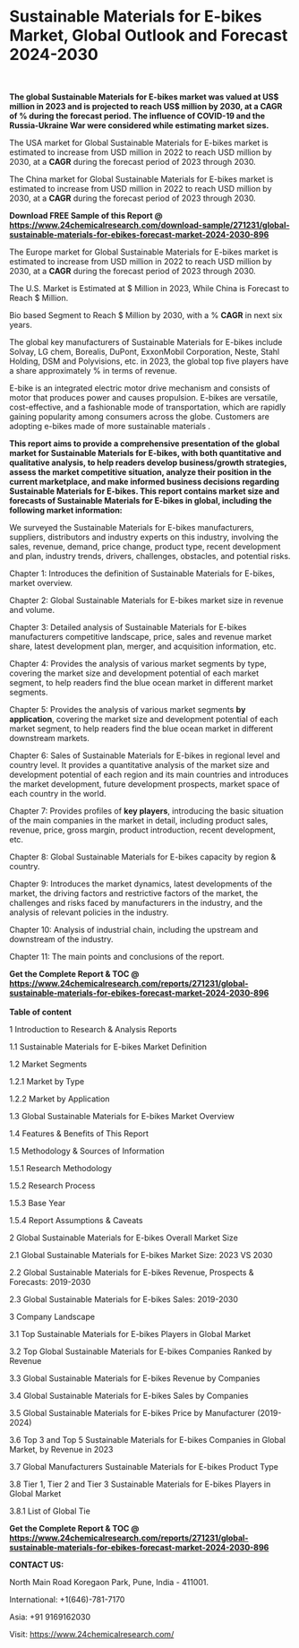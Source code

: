 <h1>Sustainable Materials for E-bikes Market, Global Outlook and Forecast 2024-2030</h1><br/><p><strong>The global Sustainable Materials for E-bikes market was valued at US$ million in 2023 and is projected to reach US$ million by 2030, at a <strong>CAGR</strong> of % during the forecast period. The influence of COVID-19 and the Russia-Ukraine War were considered while estimating market sizes.</strong></p><p>The USA market for Global Sustainable Materials for E-bikes market is estimated to increase from USD million in 2022 to reach USD million by 2030, at a <strong>CAGR</strong> during the forecast period of 2023 through 2030.</p><p>The China market for Global Sustainable Materials for E-bikes market is estimated to increase from USD million in 2022 to reach USD million by 2030, at a <strong>CAGR</strong> during the forecast period of 2023 through 2030.</p><div><b>Download FREE Sample of this Report @ <a href="https://www.24chemicalresearch.com/download-sample/271231/global-sustainable-materials-for-ebikes-forecast-market-2024-2030-896">https://www.24chemicalresearch.com/download-sample/271231/global-sustainable-materials-for-ebikes-forecast-market-2024-2030-896</a></b></div><p>The Europe market for Global Sustainable Materials for E-bikes market is estimated to increase from USD million in 2022 to reach USD million by 2030, at a <strong>CAGR</strong> during the forecast period of 2023 through 2030.</p><p>The U.S. Market is Estimated at $ Million in 2023, While China is Forecast to Reach $ Million.</p><p>Bio based Segment to Reach $ Million by 2030, with a % <strong>CAGR</strong> in next six years.</p><p>The global key manufacturers of Sustainable Materials for E-bikes include Solvay, LG chem, Borealis, DuPont, ExxonMobil Corporation, Neste, Stahl Holding, DSM and Polyvisions, etc. in 2023, the global top five players have a share approximately % in terms of revenue.</p><p>E-bike is an integrated electric motor drive mechanism and consists of motor that produces power and causes propulsion. E-bikes are versatile, cost-effective, and a fashionable mode of transportation, which are rapidly gaining popularity among consumers across the globe. Customers are adopting e-bikes made of more sustainable materials .</p><p><strong>This report aims to provide a comprehensive presentation of the global market for Sustainable Materials for E-bikes, with both quantitative and qualitative analysis, to help readers develop business/growth strategies, assess the market competitive situation, analyze their position in the current marketplace, and make informed business decisions regarding Sustainable Materials for E-bikes. This report contains market size and forecasts of Sustainable Materials for E-bikes in global, including the following market information:</strong></p><p>We surveyed the Sustainable Materials for E-bikes manufacturers, suppliers, distributors and industry experts on this industry, involving the sales, revenue, demand, price change, product type, recent development and plan, industry trends, drivers, challenges, obstacles, and potential risks.</p><p>Chapter 1: Introduces the definition of Sustainable Materials for E-bikes, market overview.</p><p>Chapter 2: Global Sustainable Materials for E-bikes market size in revenue and volume.</p><p>Chapter 3: Detailed analysis of Sustainable Materials for E-bikes manufacturers competitive landscape, price, sales and revenue market share, latest development plan, merger, and acquisition information, etc.</p><p>Chapter 4: Provides the analysis of various market segments by type, covering the market size and development potential of each market segment, to help readers find the blue ocean market in different market segments.</p><p>Chapter 5: Provides the analysis of various market segments <strong>by application</strong>, covering the market size and development potential of each market segment, to help readers find the blue ocean market in different downstream markets.</p><p>Chapter 6: Sales of Sustainable Materials for E-bikes in regional level and country level. It provides a quantitative analysis of the market size and development potential of each region and its main countries and introduces the market development, future development prospects, market space of each country in the world.</p><p>Chapter 7: Provides profiles of <strong>key players</strong>, introducing the basic situation of the main companies in the market in detail, including product sales, revenue, price, gross margin, product introduction, recent development, etc.</p><p>Chapter 8: Global Sustainable Materials for E-bikes capacity by region & country.</p><p>Chapter 9: Introduces the market dynamics, latest developments of the market, the driving factors and restrictive factors of the market, the challenges and risks faced by manufacturers in the industry, and the analysis of relevant policies in the industry.</p><p>Chapter 10: Analysis of industrial chain, including the upstream and downstream of the industry.</p><p>Chapter 11: The main points and conclusions of the report.</p><div><b>Get the Complete Report & TOC @ <a href="https://www.24chemicalresearch.com/reports/271231/global-sustainable-materials-for-ebikes-forecast-market-2024-2030-896">https://www.24chemicalresearch.com/reports/271231/global-sustainable-materials-for-ebikes-forecast-market-2024-2030-896</a></b></div><br><b>Table of content</b><p>1 Introduction to Research & Analysis Reports<br />
 
  1.1 Sustainable Materials for E-bikes Market Definition<br />
 
  1.2 Market Segments<br />
 
  1.2.1 Market by Type<br />
 
  1.2.2 Market by Application<br />
 
  1.3 Global Sustainable Materials for E-bikes Market Overview<br />
 
  1.4 Features & Benefits of This Report<br />
 
  1.5 Methodology & Sources of Information<br />
 
  1.5.1 Research Methodology<br />
 
  1.5.2 Research Process<br />
 
  1.5.3 Base Year<br />
 
  1.5.4 Report Assumptions & Caveats<br />
 
 2 Global Sustainable Materials for E-bikes Overall Market Size<br />
 
  2.1 Global Sustainable Materials for E-bikes Market Size: 2023 VS 2030<br />
 
  2.2 Global Sustainable Materials for E-bikes Revenue, Prospects & Forecasts: 2019-2030<br />
 
  2.3 Global Sustainable Materials for E-bikes Sales: 2019-2030<br />
 
 3 Company Landscape<br />
 
  3.1 Top Sustainable Materials for E-bikes Players in Global Market<br />
 
  3.2 Top Global Sustainable Materials for E-bikes Companies Ranked by Revenue<br />
 
  3.3 Global Sustainable Materials for E-bikes Revenue by Companies<br />
 
  3.4 Global Sustainable Materials for E-bikes Sales by Companies<br />
 
  3.5 Global Sustainable Materials for E-bikes Price by Manufacturer (2019-2024)<br />
 
  3.6 Top 3 and Top 5 Sustainable Materials for E-bikes Companies in Global Market, by Revenue in 2023<br />
 
  3.7 Global Manufacturers Sustainable Materials for E-bikes Product Type<br />
 
  3.8 Tier 1, Tier 2 and Tier 3 Sustainable Materials for E-bikes Players in Global Market<br />
 
  3.8.1 List of Global Tie<br><div><b>Get the Complete Report & TOC @ <a href="https://www.24chemicalresearch.com/reports/271231/global-sustainable-materials-for-ebikes-forecast-market-2024-2030-896">https://www.24chemicalresearch.com/reports/271231/global-sustainable-materials-for-ebikes-forecast-market-2024-2030-896</a></b></div></p>
 
 <b>CONTACT US:</b><br>
 
 North Main Road Koregaon Park, Pune, India - 411001.<br/>
 
 International: +1(646)-781-7170<br/>
 
 Asia: +91 9169162030<br/>
 
 Visit: <a href="https://www.24chemicalresearch.com/">https://www.24chemicalresearch.com/</a>
 
 <br>